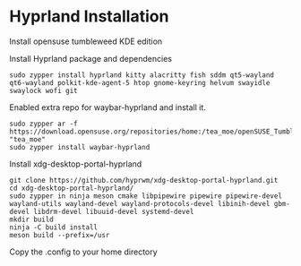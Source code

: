 # Hyprland Installation

Install opensuse tumbleweed KDE edition

Install Hyprland package and dependencies
```
sudo zypper install hyprland kitty alacritty fish sddm qt5-wayland qt6-wayland polkit-kde-agent-5 htop gnome-keyring helvum swayidle swaylock wofi git
```

Enabled extra repo for waybar-hyprland and install it.

```
sudo zypper ar -f https://download.opensuse.org/repositories/home:/tea_moe/openSUSE_Tumbleweed/ "tea_moe"
sudo zypper install waybar-hyprland
```

Install xdg-desktop-portal-hyprland

```
git clone https://github.com/hyprwm/xdg-desktop-portal-hyprland.git
cd xdg-desktop-portal-hyprland/
sudo zypper in ninja meson cmake libpipewire pipewire pipewire-devel wayland-utils wayland-devel wayland-protocols-devel libinih-devel gbm-devel libdrm-devel libuuid-devel systemd-devel
mkdir build
ninja -C build install
meson build --prefix=/usr
```

Copy the .config to your home directory

